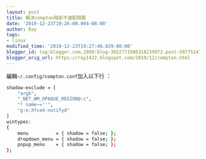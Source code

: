 ```yaml
---
layout: post
title: 解決compton陰影不適配問題
date: '2019-12-23T19:26:00.004-08:00'
author: Ray
tags:
- linux
modified_time: '2019-12-23T19:27:40.029-08:00'
blogger_id: tag:blogger.com,1999:blog-3652771586318239972.post-5077514790007485605
blogger_orig_url: https://ray1422.blogspot.com/2019/12/compton.html
---
```


編輯`~/.config/compton.conf`加入以下行 ：
```bash
shadow-exclude = [
    "argb",
    "_NET_WM_OPAQUE_REGION@:c",
    "! name~=''",
    "g:e:Xfce4-notifyd"
]
wintypes:
{
    menu          = { shadow = false; };
    dropdown_menu = { shadow = false; };
    popup_menu    = { shadow = false; };
};
```
